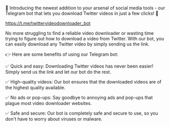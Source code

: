 📣 Introducing the newest addition to your arsenal of social media tools - our Telegram bot that lets you download Twitter videos in just a few clicks! 🎉

https://t.me/twittervideodownloader_bot

No more struggling to find a reliable video downloader or wasting time trying to figure out how to download a video from Twitter. With our bot, you can easily download any Twitter video by simply sending us the link.

👉 Here are some benefits of using our Telegram bot:

✅ Quick and easy: Downloading Twitter videos has never been easier! Simply send us the link and let our bot do the rest.

✅ High-quality videos: Our bot ensures that the downloaded videos are of the highest quality available.

✅ No ads or pop-ups: Say goodbye to annoying ads and pop-ups that plague most video downloader websites.

✅ Safe and secure: Our bot is completely safe and secure to use, so you don't have to worry about viruses or malware.